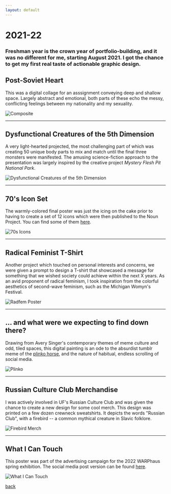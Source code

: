 ```yaml
---
layout: default
---
```


# 2021-22

### Freshman year is the crown year of portfolio-building, and it was no different for me, starting August 2021. I got the chance to get my first real taste of actionable graphic design.

## Post-Soviet Heart
This was a digital collage for an asssignment conveying deep and shallow space. Largely abstract and emotional, both parts of these echo the messy, conflicting feelings between my nationality and my sexuality.

![Composite](https://i.imgur.com/KFa4rqo.jpg)

* * *

## Dysfunctional Creatures of the 5th Dimension
A very light-hearted projected, the most challenging part of which was creating 50 unique body parts to mix and match until the final three monsters were manifested. The amusing science-fiction approach to the presentation was largely inspired by the creative project _Mystery Flesh Pit National Park_.

![Dysfunctional Creatures of the 5th Dimension](https://i.imgur.com/bL9oOwk.jpg)

* * *

## 70's Icon Set
The warmly-colored final poster was just the icing on the cake prior to having to create a set of 12 icons which were then published to the Noun Project. You can find some of them [here](https://thenounproject.com/ulianachem2021/).

![70s Icons](https://i.imgur.com/zl4NlhK.png)

* * *

## Radical Feminist T-Shirt
Another project which touched on personal interests and concerns, we were given a prompt to design a T-shirt that showcased a message for something that we wished society could achieve within the next X years. As an avid proponent of radical feminism, I took inspiration from the colorful aesthetics of second-wave feminism, such as the Michigan Womyn's Festival.

![Radfem Poster](https://i.imgur.com/byxO5Zj.jpg)

* * * 

## ... and what were we expecting to find down there?
Drawing from Avery Singer's contemporary themes of meme culture and odd, tiled spaces, this digital painting is an ode to the absurdist tumblr meme of the [plinko horse](https://knowyourmeme.com/memes/horse-plinko), and the nature of habitual, endless scrolling of social media.

![Plinko](https://i.imgur.com/Auj4zys.jpg)

* * *

## Russian Culture Club Merchandise
I was actively involved in UF's Russian Culture Club and was given the chance to create a new design for some cool merch. This design was printed on a few dozen crewneck sweatshirts. It depicts the words "Russian Club", with a firebird -- a common mythical creature in Slavic folklore.

![Firebird Merch](https://i.imgur.com/cTvFNbj.png)

* * *

## What I Can Touch
This poster was part of the advertising campaign for the 2022 WARPhaus spring exhibition. The social media post version can be found [here](https://www.instagram.com/p/CcMADi6lukd/?igshid=MDJmNzVkMjY=).

![What I Can Touch](https://i.imgur.com/sW63sFV.png)

[back](./)
